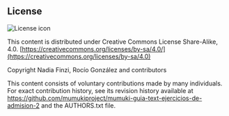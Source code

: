 ## License
![License icon](https://licensebuttons.net/l/by-sa/3.0/88x31.png)

This content is distributed under Creative Commons License Share-Alike, 4.0. [https://creativecommons.org/licenses/by-sa/4.0/](https://creativecommons.org/licenses/by-sa/4.0)

Copyright Nadia Finzi, Rocío González and contributors

This content consists of voluntary contributions made by many
individuals. For exact contribution history, see its revision history
available at https://github.com/mumukiproject/mumuki-guia-text-ejercicios-de-admision-2 and the AUTHORS.txt file.

